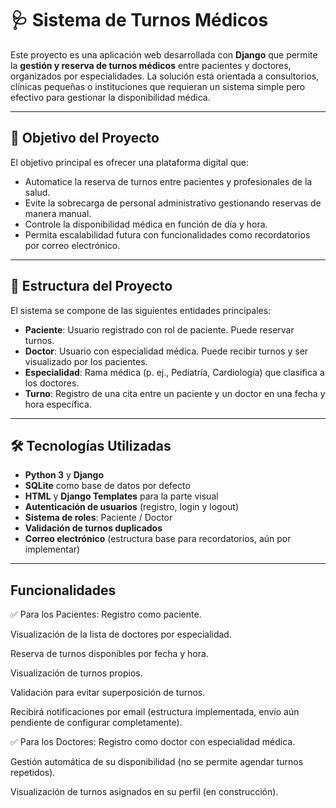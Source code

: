 # 🩺 Sistema de Turnos Médicos

Este proyecto es una aplicación web desarrollada con **Django** que permite la **gestión y reserva de turnos médicos** entre pacientes y doctores, organizados por especialidades. La solución está orientada a consultorios, clínicas pequeñas o instituciones que requieran un sistema simple pero efectivo para gestionar la disponibilidad médica.

---

## 🎯 Objetivo del Proyecto

El objetivo principal es ofrecer una plataforma digital que:

- Automatice la reserva de turnos entre pacientes y profesionales de la salud.
- Evite la sobrecarga de personal administrativo gestionando reservas de manera manual.
- Controle la disponibilidad médica en función de día y hora.
- Permita escalabilidad futura con funcionalidades como recordatorios por correo electrónico.

---

## 🧩 Estructura del Proyecto

El sistema se compone de las siguientes entidades principales:

- **Paciente**: Usuario registrado con rol de paciente. Puede reservar turnos.
- **Doctor**: Usuario con especialidad médica. Puede recibir turnos y ser visualizado por los pacientes.
- **Especialidad**: Rama médica (p. ej., Pediatría, Cardiología) que clasifica a los doctores.
- **Turno**: Registro de una cita entre un paciente y un doctor en una fecha y hora específica.

---

## 🛠️ Tecnologías Utilizadas

- **Python 3** y **Django**
- **SQLite** como base de datos por defecto
- **HTML** y **Django Templates** para la parte visual
- **Autenticación de usuarios** (registro, login y logout)
- **Sistema de roles**: Paciente / Doctor
- **Validación de turnos duplicados**
- **Correo electrónico** (estructura base para recordatorios, aún por implementar)

---

##  Funcionalidades
✅ Para los Pacientes:
Registro como paciente.

Visualización de la lista de doctores por especialidad.

Reserva de turnos disponibles por fecha y hora.

Visualización de turnos propios.

Validación para evitar superposición de turnos.

Recibirá notificaciones por email (estructura implementada, envío aún pendiente de configurar completamente).

✅ Para los Doctores:
Registro como doctor con especialidad médica.

Gestión automática de su disponibilidad (no se permite agendar turnos repetidos).

Visualización de turnos asignados en su perfil (en construcción).
